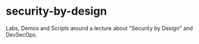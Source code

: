 # security-by-design
Labs, Demos and Scripts around a lecture about "Security by Design" and DevSecOps.
